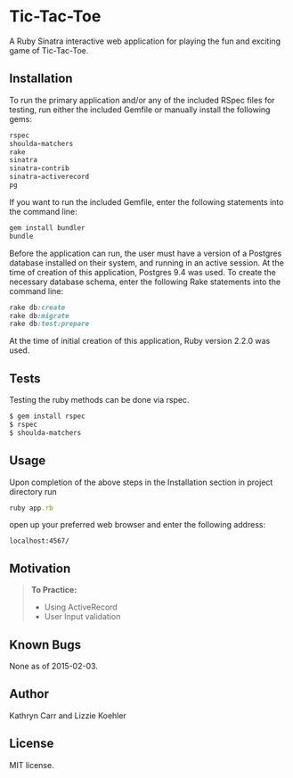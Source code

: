 Tic-Tac-Toe
======================

A Ruby Sinatra interactive web application for playing the fun and exciting game of Tic-Tac-Toe.

Installation
------------

To run the primary application and/or any of the included RSpec files for
testing, run either the included Gemfile or manually
install the following gems:

```ruby
rspec
shoulda-matchers
rake
sinatra
sinatra-contrib
sinatra-activerecord
pg
```

If you want to run the included Gemfile, enter the following statements into
the command line:
```ruby
gem install bundler
bundle
```

Before the application can run, the user must have a version of
a Postgres database installed on their system, and running in an active session. At the time of
creation of this application, Postgres 9.4 was used. To create the necessary database schema, enter the following Rake statements into the command line:
```rake
rake db:create
rake db:migrate
rake db:test:prepare
```

At the time of initial creation of this application, Ruby
version 2.2.0 was used.

Tests
-----

Testing the ruby methods can be done via rspec.

```sh
$ gem install rspec
$ rspec
$ shoulda-matchers
```

Usage
-----

Upon completion of the above steps in the Installation section in project directory run

```ruby
ruby app.rb
```

open up your preferred web browser and enter the following address:

```url
localhost:4567/
```

Motivation
--------
> **To Practice:**
> - Using ActiveRecord
> - User Input validation

Known Bugs
----------

None as of 2015-02-03.

Author
------

Kathryn Carr and Lizzie Koehler

License
-------

MIT license.
